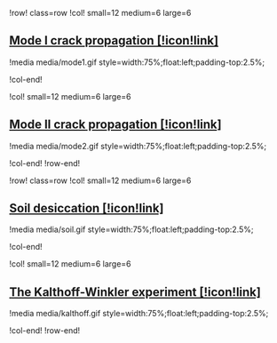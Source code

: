 !row! class=row
!col! small=12 medium=6 large=6
## [Mode I crack propagation [!icon!link]](benchmarks/mode1.md)

!media media/mode1.gif
       style=width:75%;float:left;padding-top:2.5%;

!col-end!

!col! small=12 medium=6 large=6
## [Mode II crack propagation [!icon!link]](benchmarks/mode2.md)

!media media/mode2.gif
       style=width:75%;float:left;padding-top:2.5%;

!col-end!
!row-end!

!row! class=row
!col! small=12 medium=6 large=6
## [Soil desiccation [!icon!link]](benchmarks/mud.md)

!media media/soil.gif
       style=width:75%;float:left;padding-top:2.5%;

!col-end!

!col! small=12 medium=6 large=6
## [The Kalthoff-Winkler experiment [!icon!link]](benchmarks/kalthoff.md)

!media media/kalthoff.gif
       style=width:75%;float:left;padding-top:2.5%;

!col-end!
!row-end!
